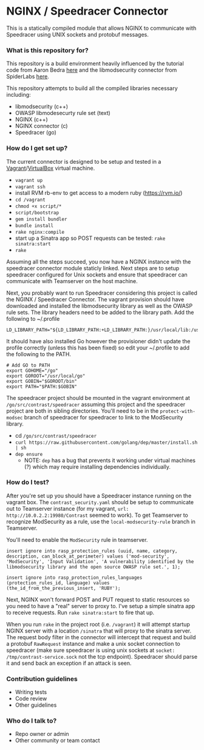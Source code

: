 # NGINX / Speedracer Connector #

This is a statically compiled module that allows NGINX to communicate with Speedracer using UNIX sockets and protobuf messages.

### What is this repository for? ###

This repository is a build environment heavily influenced by the tutorial code from Aaron Bedra
[here](https://github.com/abedra/nginx-auth-token-module) and the libmodsecurity connector from SpiderLabs
[here](https://github.com/SpiderLabs/ModSecurity-nginx).

This repository attempts to build all the compiled libraries necessary including:

* libmodsecurity (c++)
* OWASP libmodesecurty rule set (text)
* NGINX (c++)
* NGINX connector (c) 
* Speedracer (go)

### How do I get set up? ###

The current connector is designed to be setup and tested in a 
[Vagrant](https://www.vagrantup.com/)/[VirtualBox](https://www.virtualbox.org/) virtual machine.

* `vagrant up`
* `vagrant ssh`
* install RVM rb-env to get access to a modern ruby (https://rvm.io/)
* `cd /vagrant`
* `chmod +x script/*`
* `script/bootstrap`
* `gem install bundler`
* `bundle install`
* `rake nginx:compile`
* start up a Sinatra app so POST requests can be tested: `rake sinatra:start` 
* `rake`

Assuming all the steps succeed, you now have a NGINX instance with the speedracer connector module staticly linked.  Next steps are to setup speedracer configured for Unix sockets and ensure that speedracer can communicate with Teamserver on the host machine.

Next, you probably want to run Speedracer considering this project is called the NGINX / Speedracer Connector.  The vagrant provision should have downloaded and installed the libmodsecurity library as well as the OWASP rule sets. The library headers need to be added to the library path. Add the following to ~/.profile

    LD_LIBRARY_PATH="${LD_LIBRARY_PATH:+LD_LIBRARY_PATH:}/usr/local/lib:/usr/local/modsecurity/lib"
	
It should have also installed Go however the provisioner didn't update the profile correctly (unless this has been fixed) so edit your ~/.profile to add the following to the PATH. 

    # Add GO to PATH
    export GOHOME="/go"
    export GOROOT="/usr/local/go"
    export GOBIN="$GOROOT/bin"
    export PATH="$PATH:$GOBIN"

The speedracer project should be mounted in the vagrant environment at `/go/src/contrast/speedracer` assuming this project and the speedracer project are both in sibling directories. You'll need to be in the `protect-with-modsec` branch of speedracer for speedracer to link to the ModSecurity library.

* cd `/go/src/contrast/speedracer`
* `curl https://raw.githubusercontent.com/golang/dep/master/install.sh | sh`
* `dep ensure`
    * NOTE: `dep` has a bug that prevents it working under virtual machines (?) which may require installing dependencies individually.

	
### How do I test? ###

After you're set up you should have a Speedracer instance running on the vagrant box. The `contrast_security.yaml` should be setup to communicate out to Teamserver instance (for my vagrant, `url: http://10.0.2.2:19980/Contrast` seemed to work). To get Teamserver to recognize ModSecurity as a rule, use the `local-modsecurity-rule` branch in Teamserver.

You'll need to enable the `ModSecurity` rule in teamserver. 

    insert ignore into rasp_protection_rules (uuid, name, category, description, can_block_at_perimeter) values ('mod-security', 'ModSecurity', 'Input Validation', 'A vulnerability identified by the libmodsecurity library and the open source OWASP rule set.', 1);
    
    insert ignore into rasp_protection_rules_languages (protection_rules_id, language) values (the_id_from_the_previous_insert, 'RUBY');

Next, NGINX won't forward POST and PUT request to static resources so you need to have a "real" server to proxy to. I've setup a simple sinatra app to receive requests. Run `rake sinatra:start` to fire that up.

When you run `rake` in the project root (i.e. `/vagrant`) it will attempt startup NGINX server with a location `/sinatra` that will proxy to the sinatra server. The request body filter in the connector will intercept that request and build a protobuf `RawRequest` instance and make a unix socket connection to speedracer (make sure speedracer is using unix sockets at `socket: /tmp/contrast-service.sock` not the tcp endpoint). Speedracer should parse it and send back an exception if an attack is seen. 

### Contribution guidelines ###

* Writing tests
* Code review
* Other guidelines

### Who do I talk to? ###

* Repo owner or admin
* Other community or team contact
